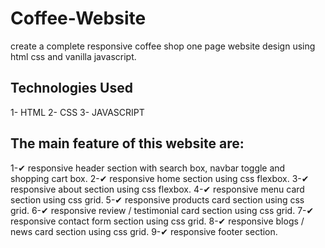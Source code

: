 # Coffee-Website
create a complete responsive coffee shop one page website design using html css and vanilla javascript.

## Technologies Used
  1- HTML
  2- CSS
  3- JAVASCRIPT
  
  
## The main feature of this website are:
   
1-✔ responsive header section with search box, navbar toggle and shopping cart box.
2-✔ responsive home section using css flexbox.
3-✔ responsive about section using css flexbox.
4-✔ responsive menu card section using css grid.
5-✔ responsive products card section using css grid.
6-✔ responsive review / testimonial card section using css grid.
7-✔ responsive contact form section using css grid.
8-✔ responsive blogs / news card section using css grid.
9-✔ responsive footer section. 
